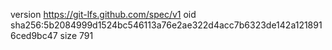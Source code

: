 version https://git-lfs.github.com/spec/v1
oid sha256:5b2084999d1524bc546113a76e2ae322d4acc7b6323de142a1218916ced9bc47
size 791

